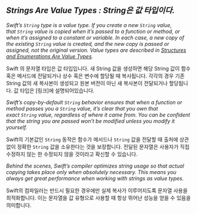 ## *Strings Are Value Types : String은 값 타입이다.*

*Swift’s `String` type is a value type. If you create a new `String` value, that `String` value is copied when it’s passed to a function or method, or when it’s assigned to a constant or variable. In each case, a new copy of the existing `String` value is created, and the new copy is passed or assigned, not the original version. Value types are described in [Structures and Enumerations Are Value Types](https://docs.swift.org/swift-book/LanguageGuide/ClassesAndStructures.html#ID88).*

Swift 의 문자열 타입은 값 타입입니다. 새 String 값을 생성하면 해당 String 값이 함수 혹은 메서드에 전달되거나 상수 혹은 변수에 할당될 때 복사됩니다. 각각의 경우 기존 String 값의 새 복사본이 생성되고 원본 버전이 아닌 새 복사본이 전달되거나 할당됩니다. 값 타입은 [링크]에 설명되어있습니다.

*Swift’s copy-by-default `String` behavior ensures that when a function or method passes you a `String` value, it’s clear that you own that exact `String` value, regardless of where it came from. You can be confident that the string you are passed won’t be modified unless you modify it yourself.*

Swift의 기본값인 `String` 동작은 함수가 메서드나 `String` 값을 전달할 때 출처에 상관없이 정확한 `String` 값을 소유한다는 것을 보장합니다. 전달된 문자열은 사용자가 직접 수정하지 않는 한 수정되지 않을 것이라고 확신할 수 있습니다.

*Behind the scenes, Swift’s compiler optimizes string usage so that actual copying takes place only when absolutely necessary. This means you always get great performance when working with strings as value types.*

Swift의 컴파일러는 반드시 필요한 경우에만 실제 복사가 이루어지도록 문자열 사용을 최적화합니다. 이는 문자열을 값 유형으로 사용할 때 항상 뛰어난 성능을 얻을 수 있음을 의미합니다.
